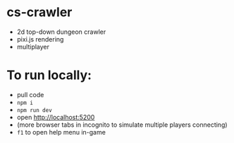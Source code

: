 # cs-crawler

- 2d top-down dungeon crawler
- pixi.js rendering
- multiplayer

# To run locally:
- pull code
- `npm i`
- `npm run dev`
- open [http://localhost:5200](http://localhost:5200)
- (more browser tabs in incognito to simulate multiple players connecting)
- `f1` to open help menu in-game